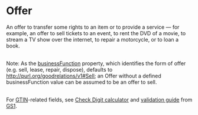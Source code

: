 # Offer

An offer to transfer some rights to an item or to provide a service — for example, an offer to sell tickets to an event, to rent the DVD of a movie, to stream a TV show over the internet, to repair a motorcycle, or to loan a book.<br/><br/>

Note: As the <a class="localLink" href="http://schema.org/businessFunction">businessFunction</a> property, which identifies the form of offer (e.g. sell, lease, repair, dispose), defaults to http://purl.org/goodrelations/v1#Sell; an Offer without a defined businessFunction value can be assumed to be an offer to sell.<br/><br/>

For <a href="http://www.gs1.org/barcodes/technical/idkeys/gtin">GTIN</a>-related fields, see <a href="http://www.gs1.org/barcodes/support/check_digit_calculator">Check Digit calculator</a> and <a href="http://www.gs1us.org/resources/standards/gtin-validation-guide">validation guide</a> from <a href="http://www.gs1.org/">GS1</a>.

